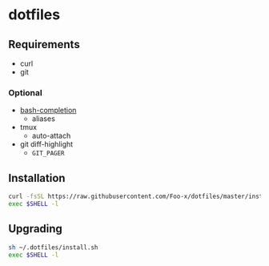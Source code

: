 # dotfiles

## Requirements

- curl
- git


### Optional

- [bash-completion](https://github.com/scop/bash-completion)
    - aliases
- tmux
    - auto-attach
- git diff-highlight
    - `GIT_PAGER`


## Installation

```bash
curl -fsSL https://raw.githubusercontent.com/Foo-x/dotfiles/master/install.sh | sh
exec $SHELL -l
```


## Upgrading

```bash
sh ~/.dotfiles/install.sh
exec $SHELL -l
```
